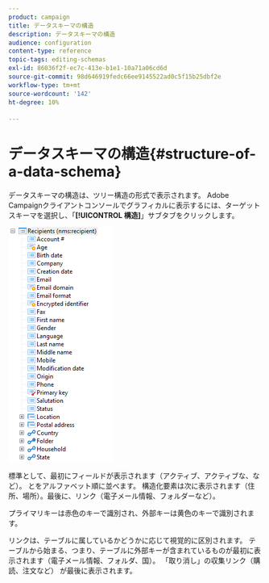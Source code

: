 ```yaml
---
product: campaign
title: データスキーマの構造
description: データスキーマの構造
audience: configuration
content-type: reference
topic-tags: editing-schemas
exl-id: 86036f2f-ec7c-413e-b1e1-10a71a06cd6d
source-git-commit: 98d646919fedc66ee9145522ad0c5f15b25dbf2e
workflow-type: tm+mt
source-wordcount: '142'
ht-degree: 10%

---
```


# データスキーマの構造{#structure-of-a-data-schema}

データスキーマの構造は、ツリー構造の形式で表示されます。 Adobe Campaignクライアントコンソールでグラフィカルに表示するには、ターゲットスキーマを選択し、「**[!UICONTROL 構造]**」サブタブをクリックします。

![](assets/d_ncs_integration_schema_arbo.png)

標準として、最初にフィールドが表示されます（アクティブ、アクティブな、など）。 とをアルファベット順に並べます。 構造化要素は次に表示されます（住所、場所）。最後に、リンク（電子メール情報、フォルダーなど）。

プライマリキーは赤色のキーで識別され、外部キーは黄色のキーで識別されます。

リンクは、テーブルに属しているかどうかに応じて視覚的に区別されます。 テーブルから始まる、つまり、テーブルに外部キーが含まれているものが最初に表示されます（電子メール情報、フォルダ、国）。 「取り消し」の収集リンク（購読、注文など） が最後に表示されます。
